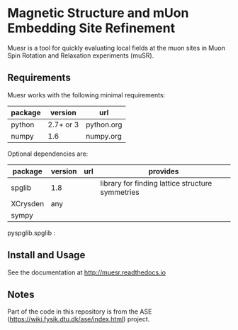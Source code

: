Magnetic Structure and mUon Embedding Site Refinement
=====================================================

Muesr is a tool for quickly evaluating local fields at the muon sites in Muon Spin Rotation and Relaxation experiments (muSR).

Requirements
------------

Muesr works with the following minimal requirements:

| package | version    | url        |
|---------|------------|------------|
| python  | 2.7+ or 3  | python.org |
| numpy   | 1.6        | numpy.org  |


Optional dependencies are:

| package  | version    | url        | provides |
|----------|------------|------------|----------|
| spglib   | 1.8        |            |  library for finding lattice structure symmetries        |
| XCrysden | any        |            |          |
| sympy    | | | |

pyspglib.spglib : 


Install and Usage
-----------------

See the documentation at http://muesr.readthedocs.io


Notes
-----

Part of the code in this repository is from the ASE
(https://wiki.fysik.dtu.dk/ase/index.html) project. 
